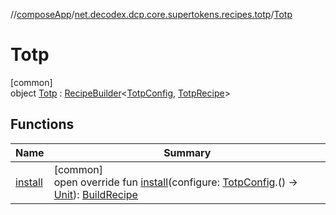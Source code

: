 //[composeApp](../../../index.md)/[net.decodex.dcp.core.supertokens.recipes.totp](../index.md)/[Totp](index.md)

# Totp

[common]\
object [Totp](index.md) : [RecipeBuilder](../../net.decodex.dcp.core.supertokens.recipes/-recipe-builder/index.md)&lt;[TotpConfig](../-totp-config/index.md), [TotpRecipe](../-totp-recipe/index.md)&gt;

## Functions

| Name | Summary |
|---|---|
| [install](install.md) | [common]<br>open override fun [install](install.md)(configure: [TotpConfig](../-totp-config/index.md).() -&gt; [Unit](https://kotlinlang.org/api/latest/jvm/stdlib/kotlin/-unit/index.html)): [BuildRecipe](../../net.decodex.dcp.core.supertokens.recipes/-build-recipe/index.md) |
